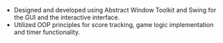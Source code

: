 -	Designed and developed using Abstract Window Toolkit and Swing for the GUI and the interactive interface.
-	Utilized OOP principles for score tracking, game logic implementation and timer functionality.
